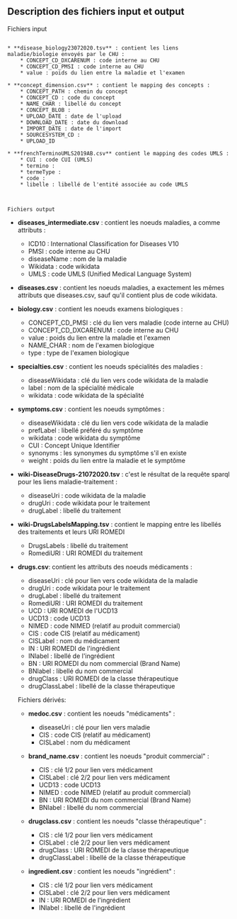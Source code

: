 Description des fichiers input et output 
----------------------------------------

Fichiers input
~~~~~~~~~~~~~~

* **disease_biology23072020.tsv** : contient les liens maladie/biologie envoyés par le CHU :
    * CONCEPT_CD_DXCARENUM : code interne au CHU
    * CONCEPT_CD_PMSI : code interne au CHU
    * value : poids du lien entre la maladie et l'examen
    
* **concept_dimension.csv** : contient le mapping des concepts :
    * CONCEPT_PATH : chemin du concept
    * CONCEPT_CD : code du concept
    * NAME_CHAR : libellé du concept
    * CONCEPT_BLOB : 
    * UPLOAD_DATE : date de l'upload
    * DOWNLOAD_DATE : date du download
    * IMPORT_DATE : date de l'import
    * SOURCESYSTEM_CD :
    * UPLOAD_ID
    
* **frenchTerminoUMLS2019AB.csv** contient le mapping des codes UMLS :
    * CUI : code CUI (UMLS)
    * termino :
    * termeType :
    * code :
    * libelle : libellé de l'entité associée au code UMLS



Fichiers output
~~~~~~~~~~~~~~~

* **diseases_intermediate.csv** : contient les noeuds maladies, a comme attributs :
    * ICD10 : International Classification for Diseases V10
    * PMSI : code interne au CHU
    * diseaseName : nom de la maladie
    * Wikidata : code wikidata
    * UMLS : code UMLS (Unified Medical Language System)
    
* **diseases.csv** : contient les noeuds maladies, a exactement les mêmes attributs que diseases.csv, sauf qu'il contient plus de code wikidata.
    
* **biology.csv** : contient les noeuds examens biologiques :
    * CONCEPT_CD_PMSI : clé du lien vers maladie (code interne au CHU)
    * CONCEPT_CD_DXCARENUM : code interne au CHU
    * value : poids du lien entre la maladie et l'examen
    * NAME_CHAR : nom de l'examen biologique
    * type : type de l'examen biologique
    
* **specialties.csv** : contient les noeuds spécialités des maladies :
    * diseaseWikidata : clé du lien vers code wikidata de la maladie
    * label : nom de la spécialité médicale
    * wikidata : code wikidata de la spécialité
    
* **symptoms.csv** : contient les noeuds symptômes :
    * diseaseWikidata : clé du lien vers code wikidata de la maladie
    * prefLabel : libellé préféré du symptôme
    * wikidata : code wikidata du symptôme
    * CUI : Concept Unique Identifier
    * synonyms : les synonymes du symptôme s'il en existe
    * weight : poids du lien entre la maladie et le symptôme
    
* **wiki-DiseaseDrugs-21072020.tsv** : c'est le résultat de la requête sparql pour les liens maladie-traitement :
    * diseaseUri : code wikidata de la maladie
    * drugUri : code wikidata pour le traitement
    * drugLabel : libellé du traitement
    
* **wiki-DrugsLabelsMapping.tsv** : contient le mapping entre les libellés des traitements et leurs URI ROMEDI
    * DrugsLabels : libellé du traitement
    * RomediURI : URI ROMEDI du traitement
        
* **drugs.csv**: contient les attributs des noeuds médicaments :
    * diseaseUri : clé pour lien vers code wikidata de la maladie
    * drugUri : code wikidata pour le traitement
    * drugLabel : libellé du traitement
    * RomediURI : URI ROMEDI du traitement
    * UCD : URI ROMEDI de l'UCD13
    * UCD13 : code UCD13
    * NIMED : code NIMED (relatif au produit commercial)
    * CIS : code CIS (relatif au médicament)
    * CISLabel : nom du médicament
    * IN : URI ROMEDI de l'ingrédient
    * INlabel : libellé de l'ingrédient
    * BN : URI ROMEDI du nom commercial (Brand Name)
    * BNlabel : libellé du nom commercial
    * drugClass : URI ROMEDI de la classe thérapeutique
    * drugClassLabel : libellé de la classe thérapeutique
    
    Fichiers dérivés:

    - **medoc.csv** : contient les noeuds "médicaments" :
        * diseaseUri : clé pour lien vers maladie
        * CIS : code CIS (relatif au médicament)
        * CISLabel : nom du médicament
    
    - **brand_name.csv** : contient les noeuds "produit commercial" :
        * CIS : clé 1/2 pour lien vers médicament
        * CISLabel : clé 2/2 pour lien vers médicament         
        * UCD13 : code UCD13
        * NIMED : code NIMED (relatif au produit commercial)
        * BN : URI ROMEDI du nom commercial (Brand Name)
        * BNlabel : libellé du nom commercial
        
    - **drugclass.csv** : contient les noeuds "classe thérapeutique" :
        * CIS : clé 1/2 pour lien vers médicament
        * CISLabel : clé 2/2 pour lien vers médicament   
        * drugClass : URI ROMEDI de la classe thérapeutique
        * drugClassLabel : libellé de la classe thérapeutique
        
    - **ingredient.csv** : contient les noeuds "ingrédient" :
        * CIS : clé 1/2 pour lien vers médicament
        * CISLabel : clé 2/2 pour lien vers médicament   
        * IN : URI ROMEDI de l'ingrédient
        * INlabel : libellé de l'ingrédient
            